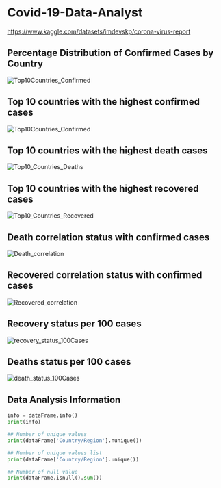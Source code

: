 # Covid-19-Data-Analyst
https://www.kaggle.com/datasets/imdevskp/corona-virus-report




## Percentage Distribution of Confirmed Cases by Country
![Top10Countries_Confirmed](Graphic_Analysis_Results/Top10_Countries_Confirmed_Pie_Chart.png)

## Top 10 countries with the highest confirmed cases
![Top10Countries_Confirmed](Graphic_Analysis_Results/Top10_Countries_Confirmed.png)

## Top 10 countries with the highest death cases
![Top10_Countries_Deaths](Graphic_Analysis_Results/Top10_Countries_Deaths.png)

## Top 10 countries with the highest recovered cases
![Top10_Countries_Recovered](Graphic_Analysis_Results/Top10_Countries_Recovered.png)

## Death correlation status with confirmed cases
![Death_correlation](Graphic_Analysis_Results/Confirmed_Death_Correlation.png)

## Recovered correlation status with confirmed cases
![Recovered_correlation](Graphic_Analysis_Results/Confirmed_Recovered_Correlation.png)

## Recovery status per 100 cases
![recovery_status_100Cases](Graphic_Analysis_Results/Recovery_status_per_100_cases.png)

## Deaths status per 100 cases
![death_status_100Cases](Graphic_Analysis_Results/Deaths_status_per_100_cases.png)




## Data Analysis Information
```python
info = dataFrame.info()
print(info)

## Number of unique values
print(dataFrame['Country/Region'].nunique())

## Number of unique values list
print(dataFrame['Country/Region'].unique())

## Number of null value
print(dataFrame.isnull().sum())

